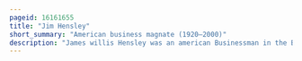 ```yaml
---
pageid: 16161655
title: "Jim Hensley"
short_summary: "American business magnate (1920–2000)"
description: "James willis Hensley was an american Businessman in the Beer Industry."
---
```

